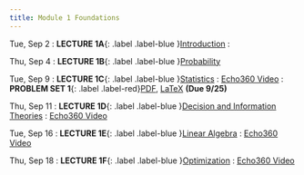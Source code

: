 ```yaml
---
title: Module 1 Foundations
---
```


Tue, Sep 2
: **LECTURE 1A**{: .label .label-blue }[Introduction](/assets/lectures/M1-Introduction/L1a-Foundations-Handout.pdf)
  :  

Thu, Sep 4
: **LECTURE 1B**{: .label .label-blue }[Probability](/assets/lectures/M1-Introduction/L1b-Probability-Handout.pdf)

Tue, Sep 9
: **LECTURE 1C**{: .label .label-blue }[Statistics](/assets/lectures/M1-Introduction/L1c-Statistics-Handout.pdf)
  :  [Echo360 Video](#)
: **PROBLEM SET 1**{: .label .label-red}[PDF](/assets/problem-sets/PS1.pdf), [LaTeX](/assets/problem-sets/PS1.tex)  **(Due 9/25)** 

Thu, Sep 11
: **LECTURE 1D**{: .label .label-blue }[Decision and Information Theories](/assets/lectures/M1-Introduction/L1d-Info-Decision-Theories-Handout.pdf)
  :  [Echo360 Video](#)

Tue, Sep 16
: **LECTURE 1E**{: .label .label-blue }[Linear Algebra](/assets/lectures/M1-Introduction/L1e-Linear-Algebra-Handout.pdf)
  :  [Echo360 Video](#)

Thu, Sep 18
: **LECTURE 1F**{: .label .label-blue }[Optimization](/assets/lectures/M1-Introduction/L1f-Optimization-Handout.pdf)
  :  [Echo360 Video](#)